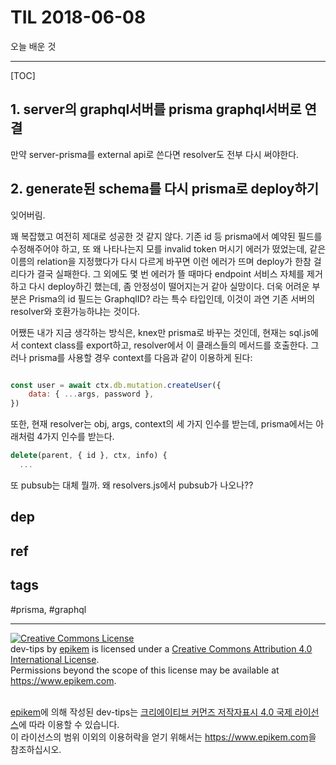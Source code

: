 # TIL 2018-06-08

오늘 배운 것

--------------------------

[TOC]
## 1. server의 graphql서버를 prisma graphql서버로 연결
만약 server-prisma를 external api로 쓴다면 resolver도 전부 다시 써야한다. 

## 2. generate된 schema를 다시 prisma로 deploy하기

잊어버림.

꽤 복잡했고 여전히 제대로 성공한 것 같지 않다. 기존 id 등 prisma에서 예약된 필드를 수정해주어야 하고, 또 왜 나타나는지 모를 invalid token 머시기 에러가 떴었는데, 같은 이름의 relation을 지정했다가 다시 다르게 바꾸면 이런 에러가 뜨며 deploy가 한참 걸리다가 결국 실패한다. 그 외에도 몇 번 에러가 뜰 때마다 endpoint 서비스 자체를 제거하고 다시 deploy하긴 했는데, 좀 안정성이 떨어지는거 같아 실망이다. 더욱 어려운 부분은 Prisma의 id 필드는 GraphqlID? 라는 특수 타입인데, 이것이 과연 기존 서버의 resolver와 호환가능하냐는 것이다.

어쨌든 내가 지금 생각하는 방식은, knex만 prisma로 바꾸는 것인데, 현재는 sql.js에서 context class를 export하고, resolver에서 이 클래스들의 메서드를 호출한다. 그러나 prisma를 사용할 경우 context를 다음과 같이 이용하게 된다:

```js

const user = await ctx.db.mutation.createUser({
    data: { ...args, password },
})
```

또한, 현재 resolver는 obj, args, context의 세 가지 인수를 받는데, prisma에서는 아래처럼 4가지 인수를 받는다.

```js
delete(parent, { id }, ctx, info) {
  ...
```

또 pubsub는 대체 뭘까. 왜 resolvers.js에서 pubsub가 나오나??


## dep

## ref

## tags
  #prisma, #graphql



--------------------------


<!-- license start -->

<a rel="license" href="http://creativecommons.org/licenses/by/4.0/"><img alt="Creative Commons License" style="border-width:0" src="https://i.creativecommons.org/l/by/4.0/88x31.png" /></a>
<br /><span xmlns:dct="http://purl.org/dc/terms/" property="dct:title">dev-tips</span> by <a xmlns:cc="http://creativecommons.org/ns#" href="https://www.github.com/epikem/dev-tips" property="cc:attributionName" rel="cc:attributionURL">epikem</a> is licensed under a <a rel="license" href="http://creativecommons.org/licenses/by/4.0/">Creative Commons Attribution 4.0 International License</a>.<br />Permissions beyond the scope of this license may be available at <a xmlns:cc="http://creativecommons.org/ns#" href="https://www.epikem.com" rel="cc:morePermissions">https://www.epikem.com</a>.

<br /><a xmlns:cc="http://creativecommons.org/ns#" href="https://www.github.com/epikem/dev-tips" property="cc:attributionName" rel="cc:attributionURL">epikem</a>에 의해 작성된 <span xmlns:dct="http://purl.org/dc/terms/" property="dct:title">dev-tips</span>는 <a rel="license" href="http://creativecommons.org/licenses/by/4.0/">크리에이티브 커먼즈 저작자표시 4.0 국제 라이선스</a>에 따라 이용할 수 있습니다.<br />이 라이선스의 범위 이외의 이용허락을 얻기 위해서는 <a xmlns:cc="http://creativecommons.org/ns#" href="https://www.epikem.com" rel="cc:morePermissions">https://www.epikem.com</a>을 참조하십시오.

<!-- license end -->